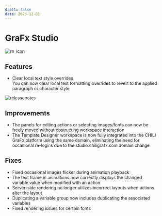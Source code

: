```yaml
---
draft: false
date: 2023-12-01
---
```


# GraFx Studio

![rn_icon](![rn_icon](icon-GraFx-Studio.svg))

## Features

- Clear local text style overrides  
You can now clear local text formatting overrides to revert to the applied paragraph or character style

![releasenotes](/release-notes/releasenotesassets/clear-text-formatting.png)

## Improvements

- The panels for editing actions or selecting images/fonts can now be freely moved without obstructing workspace interaction
- The Template Designer workspace is now fully integrated into the CHILI GraFx platform using the same domain, eliminating the need for occasional re-logins due to the studio.chiligrafx.com domain change

## Fixes

- Fixed occasional images flicker during animation playback
- The text frame in animations now correctly displays the changed variable value when modified with an action
- Server-side rendering no longer utilizes incorrect layouts when actions alter the layout
- Duplicating a variable group now includes duplicating the associated variables
- Fixed rendering issues for certain fonts